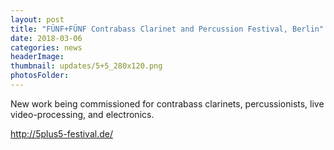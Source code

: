 ```yaml
---
layout: post
title: "FÜNF+FÜNF Contrabass Clarinet and Percussion Festival, Berlin"
date: 2018-03-06
categories: news
headerImage:
thumbnail: updates/5+5_280x120.png
photosFolder:
---
```


New work being commissioned for contrabass clarinets, percussionists, live video-processing, and electronics.

http://5plus5-festival.de/
